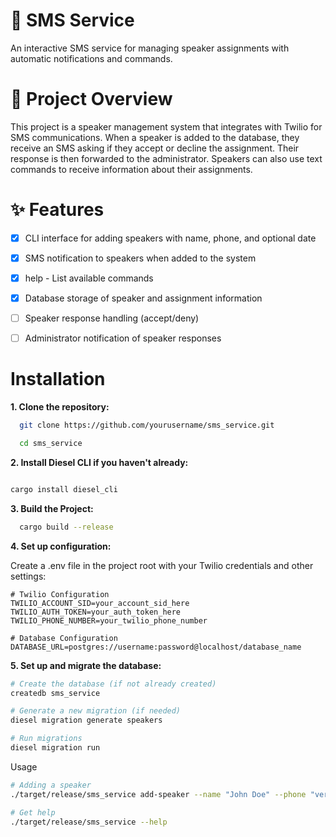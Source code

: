 # 📱 SMS Service
An interactive SMS service for managing speaker assignments with automatic notifications and commands.


# 🎯 Project Overview
This project is a speaker management system that integrates with Twilio for SMS communications. When a speaker is added to the database, they receive an SMS asking if they accept or decline the assignment. Their response is then forwarded to the administrator. Speakers can also use text commands to receive information about their assignments.
 
# ✨ Features
-  [x]  CLI interface for adding speakers with name, phone, and optional date

-  [x]   SMS notification to speakers when added to the system

-  [x]  help - List available commands

-  [x]  Database storage of speaker and assignment information

-  [ ] Speaker response handling (accept/deny)
-  [ ]   Administrator notification of speaker responses


               
# Installation
**1. Clone the repository:**
  
```bash 
  git clone https://github.com/yourusername/sms_service.git

  cd sms_service
```
**2. Install Diesel CLI if you haven't already:**

```bash

cargo install diesel_cli 

```
**3. Build the Project:**
``` bash
  cargo build --release
```

**4. Set up configuration:**

Create a .env file in the project root with your Twilio credentials and other settings:

```dotenv
# Twilio Configuration
TWILIO_ACCOUNT_SID=your_account_sid_here
TWILIO_AUTH_TOKEN=your_auth_token_here
TWILIO_PHONE_NUMBER=your_twilio_phone_number

# Database Configuration
DATABASE_URL=postgres://username:password@localhost/database_name
```

**5. Set up and migrate the database:**
```bash
# Create the database (if not already created)
createdb sms_service

# Generate a new migration (if needed)
diesel migration generate speakers

# Run migrations
diesel migration run

```
Usage
```bash
# Adding a speaker
./target/release/sms_service add-speaker --name "John Doe" --phone "verified no that you have set in twilio" --date "2025-03-01T14:00:00Z"

# Get help
./target/release/sms_service --help
```